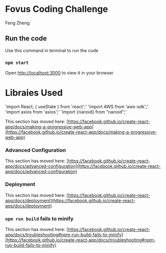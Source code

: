 # Fovus Coding Challenge

Feng Zheng

## Run the code
Use this command in terminal to run the code
### `npm start`
Open [http://localhost:3000](http://localhost:3000) to view it in your browser.

# Libraies Used
'import React, { useState } from 'react';'
'import AWS from 'aws-sdk';'
'import axios from 'axios';'
'import {nanoid} from "nanoid";'

This section has moved here: [https://facebook.github.io/create-react-app/docs/making-a-progressive-web-app](https://facebook.github.io/create-react-app/docs/making-a-progressive-web-app)

### Advanced Configuration

This section has moved here: [https://facebook.github.io/create-react-app/docs/advanced-configuration](https://facebook.github.io/create-react-app/docs/advanced-configuration)

### Deployment

This section has moved here: [https://facebook.github.io/create-react-app/docs/deployment](https://facebook.github.io/create-react-app/docs/deployment)

### `npm run build` fails to minify

This section has moved here: [https://facebook.github.io/create-react-app/docs/troubleshooting#npm-run-build-fails-to-minify](https://facebook.github.io/create-react-app/docs/troubleshooting#npm-run-build-fails-to-minify)
